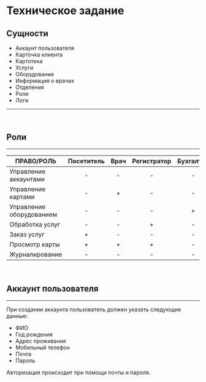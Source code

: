 # Техническое задание
## Сущности
- Аккаунт пользователя
- Карточка клиента
- Картотека
- Услуги
- Оборудование
- Информация о врачах
- Отделения
- Роли
- Логи
---
<br>

## Роли
---
| ПРАВО/РОЛЬ | Посетитель | Врач | Регистратор | Бухгалтер | Администратор |
|---|:---:|:---:|:---:|:---:|:---:|
| Управление аккаунтами | - | - | - | - | + |
| Управление картами | - | + | - | - | + |
| Управление оборудованием | - | - | - | + | + |
| Обработка услуг | - | - | + | - | + |
| Заказ услуг | + | - | - | - | - |
| Просмотр карты | + | + | + | - | + |
| Журналирование | - | - | - | - | + |


<br>

## Аккаунт пользователя
---
При создании аккаунта пользователь должен указать следующие данные:
- ФИО
- Год рождения
- Адрес проживания
- Мобильный телефон
- Почта
- Пароль

Авторизация происходит при помощи почты и пароля.